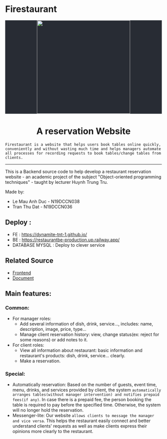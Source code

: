 # Firestaurant
<p align="center" style="background-color:#282C34">
  <img src="https://github.com/DyNamite-TNT-1/nodejs_be_restaurant/assets/104590526/a6bd51be-3225-437b-a84b-9848d7dd7d57" width="300px">
</p>
<h1 align="center">A reservation Website</h1>

`Firestaurant is a website that helps users book tables online quickly, conveniently and without wasting much time and helps managers automate all processes for recording requests to book tables/change tables from clients.`

---

This is a Backend source code to help develop a restaurant reservation website - an academic project of the subject "Object-oriented programming techniques" - taught by lecturer Huynh Trung Tru.

Made by:
  * Le Mau Anh Duc - N19DCCN038
  * Tran Thu Dat - N19DCCN036
## Deploy :  
  * FE : https://dynamite-tnt-1.github.io/
  * BE : https://restaurantbe-production.up.railway.app/
  * DATABASE MYSQL : Deploy to clever service
## Related Source
  * [Frontend](https://github.com/DyNamite-TNT-1/restaurant_flutter)
  * [Document](https://github.com/DyNamite-TNT-1/doc-restaurant-project)
## Main features:
### Common:
  * For manager roles:
    * Add several information of dish, drink, service..., includes: name, description, image, price, type...
    * Manage client reservation history: view, change status(ex: reject for some reasons) or add notes to it.
  * For client roles:
     * View all information about restaurant: basic information and restaurant's products: dish, drink, service... clearly.
     * Make a reservation.
### Special:
  * Automatically reservation: Based on the number of guests, event time, menu, drinks, and services provided by client, the system `automatically arranges tables(without manager intervention) and notifies prepaid fees(if any)`. In case there is a prepaid fee, the person booking the table is required to pay before the specified time. Otherwise, the system will no longer hold the reservation.
  * Messenger-lite: Our website `allows clients to message the manager and vice versa`. This helps the restaurant easily connect and better understand clients' requests as well as make clients express their opinions more clearly to the restaurant.

